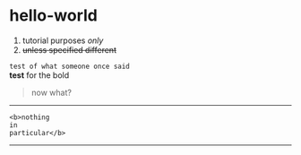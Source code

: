# hello-world

1. tutorial purposes *only*  
2. ~~unless specified different~~  

`test of what someone once said`  
**test** for the bold  
> now what?  
***
    <b>nothing  
    in  
    particular</b>  
---
